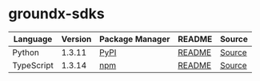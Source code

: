 # groundx-sdks

|Language|Version|Package Manager|README|Source|
|-|-|-|-|-|
|Python|1.3.11|[PyPI](https://pypi.org/project/groundx-python-sdk/1.3.11)|[README](https://github.com/groundxai/groundx-sdks/tree/main/sdks/python#readme)|[Source](https://github.com/groundxai/groundx-sdks/tree/main/sdks/python)|
|TypeScript|1.3.14|[npm](https://www.npmjs.com/package/groundx-typescript-sdk/v/1.3.14)|[README](https://github.com/groundxai/groundx-sdks/tree/main/sdks/typescript#readme)|[Source](https://github.com/groundxai/groundx-sdks/tree/main/sdks/typescript)|